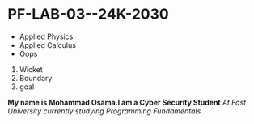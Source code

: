 # PF-LAB-03--24K-2030

* Applied Physics
* Applied Calculus
* Oops

1. Wicket
2. Boundary
3. goal

**My name is Mohammad Osama.I am a Cyber Security Student**
_At Fast University currently studying Programming Fundamentals_


